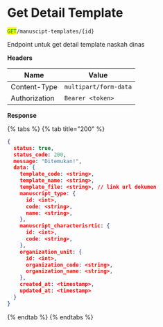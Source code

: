 # Get Detail Template

<mark style="color:green;">`GET`</mark>`/manuscipt-templates/{id}`

Endpoint untuk get detail template naskah dinas

**Headers**

| Name          | Value                 |
| ------------- | --------------------- |
| Content-Type  | `multipart/form-data` |
| Authorization | `Bearer <token>`      |

**Response**

{% tabs %}
{% tab title="200" %}
```json
{
  status: true,
  status_code: 200,
  message: "Ditemukan!",
  data: {
    template_code: <string>,
    template_name: <string>,
    template_file: <string>, // link url dokumen
    manuscript_type: {
      id: <int>,
      code: <string>,
      name: <string>,
    },
    manuscript_characterisrtic: {
      id: <int>,
      code: <string>,
    },
    organization_unit: {
      id: <int>,
      organization_code: <string>,
      organization_name: <string>,
    },
    created_at: <timestamp>,
    updated_at: <timestamp>
  }
}
```
{% endtab %}
{% endtabs %}
